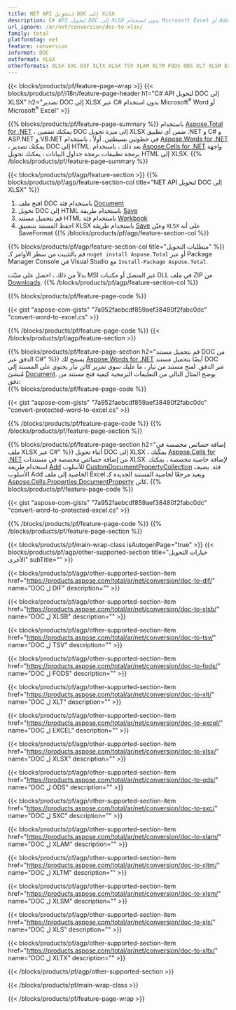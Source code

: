 ```yaml
---
title: NET API لتحويل DOC إلى XLSX
description: C# API لتحويل DOC إلى XLSX بدون استخدام Microsoft Excel أو Adobe Reader
url_ignore: /ar/net/conversion/doc-to-xlsx/
family: total
platformtag: net
feature: conversion
informat: DOC
outformat: XLSX
otherformats: XLSX SXC DIF XLTX XLSX TSV XLAM XLTM FODS ODS XLT XLSM EXCEL XLSB
---
```

{{< blocks/products/pf/feature-page-wrap >}}
{{< blocks/products/pf/i18n/feature-page-header h1="C# API لتحويل DOC إلى XLSX" h2="تصدير DOC إلى XLSX عبر C# بدون استخدام Microsoft<sup>&reg;</sup> Word أو Microsoft<sup>&reg;</sup> Excel" >}}

{{% blocks/products/pf/feature-page-summary %}}
باستخدام [Aspose.Total for .NET](https://products.aspose.com/total/net/) ، يمكنك تضمين DOC إلى ميزة تحويل XLSX ضمن أي تطبيق .NET و C# و ASP.NET و VB.NET في خطوتين بسيطتين. أولاً ، باستخدام [Aspose.Words for .NET](https://products.aspose.com/words/net/) ، يمكنك تصدير DOC إلى HTML. بعد ذلك ، باستخدام [Aspose.Cells for .NET](https://products.aspose.com/cells/net/) واجهة برمجة تطبيقات برمجة جداول البيانات ، يمكنك تحويل HTML إلى XLSX.
{{% /blocks/products/pf/feature-page-summary  %}}

{{< blocks/products/pf/agp/feature-section >}}
{{% blocks/products/pf/agp/feature-section-col title="NET API لتحويل DOC إلى XLSX" %}}
1. افتح ملف DOC باستخدام فئة [Document](https://reference.aspose.com/words/net/aspose.words/document)
2. تحويل DOC إلى HTML باستخدام طريقة [Save](https://reference.aspose.com/words/net/aspose.words.document/save/methods/4)
3. قم بتحميل مستند HTML باستخدام فئة [Workbook](https://reference.aspose.com/cells/net/aspose.cells/workbook)
4. احفظ المستند بتنسيق XLSX باستخدام طريقة [Save](https://reference.aspose.com/cells/net/aspose.cells.workbook/save/methods/4) وعيّن `XLSX` على أنه SaveFormat
{{% /blocks/products/pf/agp/feature-section-col %}}

{{% blocks/products/pf/agp/feature-section-col title="متطلبات التحويل" %}}
قم بالتثبيت من سطر الأوامر كـ ``nuget install Aspose.Total`` أو عبر Package Manager Console في Visual Studio مع ``Install-Package Aspose.Total``.

بدلاً من ذلك ، احصل على مثبّت MSI غير المتصل أو مكتبات DLL في ملف ZIP من [Downloads](https://downloads.aspose.com/total/net).
{{% /blocks/products/pf/agp/feature-section-col %}}

{{% blocks/products/pf/feature-page-code %}}

{{< gist "aspose-com-gists" "7a952faebcdf859aef38480f2fabc0dc" "convert-word-to-excel.cs" >}}


{{% /blocks/products/pf/feature-page-code %}}
{{< /blocks/products/pf/agp/feature-section >}}

{{% blocks/products/pf/feature-page-section  h2="قم بتحميل مستند DOC من الدفق عبر C#" %}}
يسمح لك [Aspose.Words for .NET](https://products.aspose.com/words/net/) أيضًا بتحميل مستند DOC عبر الدفق. لفتح مستند من تيار ، ما عليك سوى تمرير كائن تيار يحتوي على المستند إلى مُنشئ [Document](https://reference.aspose.com/words/net/aspose.words/document). يوضح المثال التالي من التعليمات البرمجية كيفية فتح مستند من دفق:  
{{% blocks/products/pf/feature-page-code %}}

{{< gist "aspose-com-gists" "7a952faebcdf859aef38480f2fabc0dc" "convert-protected-word-to-excel.cs" >}}

{{% /blocks/products/pf/feature-page-code  %}}
{{% /blocks/products/pf/feature-page-section %}}

{{% blocks/products/pf/feature-page-section  h2="إضافة خصائص مخصصة في ملف XLSX عبر C#" %}}
أثناء تحويل DOC إلى XLSX ، يمكّنك [Aspose.Cells for .NET](https://products.aspose.com/cells/net/) من إضافة خصائص مخصصة في مستندات XLSX. لإضافة خاصية مخصصة ، يمكنك استخدام طريقة [Add](https://reference.aspose.com/cells/net/aspose.cells.properties/customdocumentpropertycollection/methods/add/index) للأسلوب [CustomDocumentPropertyCollection](https://reference.aspose.com/cells/net/aspose.cells.properties/customdocumentpropertycollection) فئة. يضيف الأسلوب Add الخاصية إلى ملف Excel ويعيد مرجعًا لخاصية المستند الجديدة كـ [Aspose.Cells.Properties.DocumentProperty](https://reference.aspose.com/cells/net/aspose.cells.properties/documentproperty) كائن. 
{{% blocks/products/pf/feature-page-code %}}

{{< gist "aspose-com-gists" "7a952faebcdf859aef38480f2fabc0dc" "convert-word-to-protected-excel.cs" >}}

{{% /blocks/products/pf/feature-page-code  %}}
{{% /blocks/products/pf/feature-page-section %}}

{{< blocks/products/pf/main-wrap-class isAutogenPage="true" >}}
{{< blocks/products/pf/agp/other-supported-section title="خيارات التحويل الأخرى" subTitle="" >}}

{{< blocks/products/pf/agp/other-supported-section-item href="https://products.aspose.com/total/ar/net/conversion/doc-to-dif/" name="DOC ل DIF" description="" >}}

{{< blocks/products/pf/agp/other-supported-section-item href="https://products.aspose.com/total/ar/net/conversion/doc-to-xlsb/" name="DOC ل XLSB" description="" >}}

{{< blocks/products/pf/agp/other-supported-section-item href="https://products.aspose.com/total/ar/net/conversion/doc-to-tsv/" name="DOC ل TSV" description="" >}}

{{< blocks/products/pf/agp/other-supported-section-item href="https://products.aspose.com/total/ar/net/conversion/doc-to-fods/" name="DOC ل FODS" description="" >}}

{{< blocks/products/pf/agp/other-supported-section-item href="https://products.aspose.com/total/ar/net/conversion/doc-to-xlt/" name="DOC ل XLT" description="" >}}

{{< blocks/products/pf/agp/other-supported-section-item href="https://products.aspose.com/total/ar/net/conversion/doc-to-excel/" name="DOC ل EXCEL" description="" >}}

{{< blocks/products/pf/agp/other-supported-section-item href="https://products.aspose.com/total/ar/net/conversion/doc-to-xlsx/" name="DOC ل XLSX" description="" >}}

{{< blocks/products/pf/agp/other-supported-section-item href="https://products.aspose.com/total/ar/net/conversion/doc-to-ods/" name="DOC ل ODS" description="" >}}

{{< blocks/products/pf/agp/other-supported-section-item href="https://products.aspose.com/total/ar/net/conversion/doc-to-sxc/" name="DOC ل SXC" description="" >}}

{{< blocks/products/pf/agp/other-supported-section-item href="https://products.aspose.com/total/ar/net/conversion/doc-to-xlam/" name="DOC ل XLAM" description="" >}}

{{< blocks/products/pf/agp/other-supported-section-item href="https://products.aspose.com/total/ar/net/conversion/doc-to-xltm/" name="DOC ل XLTM" description="" >}}

{{< blocks/products/pf/agp/other-supported-section-item href="https://products.aspose.com/total/ar/net/conversion/doc-to-xlsm/" name="DOC ل XLSM" description="" >}}

{{< blocks/products/pf/agp/other-supported-section-item href="https://products.aspose.com/total/ar/net/conversion/doc-to-xls/" name="DOC ل XLS" description="" >}}

{{< blocks/products/pf/agp/other-supported-section-item href="https://products.aspose.com/total/ar/net/conversion/doc-to-xltx/" name="DOC ل XLTX" description="" >}}



{{< /blocks/products/pf/agp/other-supported-section >}}

{{< /blocks/products/pf/main-wrap-class >}}

{{< /blocks/products/pf/feature-page-wrap >}}